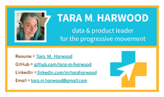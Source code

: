 ![Tara M. Harwood, full-stack developer, tara.m.harwood@gmail.com](https://github.com/tara-m-harwood/chatty_teachers/blob/main/github%20profile.png)

